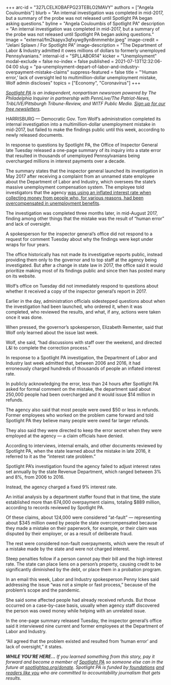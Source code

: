 +++
arc-id = "327LCELXOBAFPG23TEBLO2MAVY"
authors = ["Angela Couloumbis"]
blurb = "An internal investigation was completed in mid-2017, but a summary of the probe was not released until Spotlight PA began asking questions."
byline = "Angela Couloumbis of Spotlight PA"
description = "An internal investigation was completed in mid-2017, but a summary of the probe was not released until Spotlight PA began asking questions."
image = "external/fm2kapyx3qfxywg9yn8nmmehbr.jpeg"
image-credit = "Jelani Splawn / For Spotlight PA"
image-description = "The Department of Labor & Industry admitted it owes millions of dollars to formerly unemployed Pennsylvanians."
internal-id = "SPLLABOR14"
kicker = "Unemployment"
modal-exclude = false
no-index = false
published = 2021-07-13T12:32:06-04:00
slug = "pa-unemployment-depart-of-labor-and-industry-overpayment-mistake-claims"
suppress-featured = false
title = "‘Human error,’ lack of oversight led to multimillion-dollar unemployment mistake, Wolf admin discloses"
topics = ["Economy", "Coronavirus"]
+++

<a href="https://lesspage.com/"><i>Spotlight PA</i></a><i>&nbsp;is an independent, nonpartisan newsroom powered by The Philadelphia Inquirer in partnership with PennLive/The Patriot-News, TribLIVE/Pittsburgh Tribune-Review, and WITF Public Media.&nbsp;</i><a href="https://lesspage.com/newsletters"><i>Sign up for our free newsletters</i></a><i>.</i>

HARRISBURG — Democratic Gov. Tom Wolf’s administration completed its internal investigation into a multimillion-dollar unemployment mistake in mid-2017, but failed to make the findings public until this week, according to newly released documents.

In response to questions by Spotlight PA, the Office of Inspector General late Tuesday released a one-page summary of its inquiry into a state error that resulted in thousands of unemployed Pennsylvanians being overcharged millions in interest payments over a decade.

The summary states that the inspector general launched its investigation in May 2017 after receiving a complaint from an unnamed state employee about the Department of Labor and Industry, which oversees the state’s massive unemployment compensation system. The employee told investigators that the agency <a href="https://lesspage.com/news/2021/07/pa-department-of-labor-unemployment-claims-overpayment-interest/" target="_blank">was using an inflated interest rate when collecting money from people who, for various reasons, had been overcompensated in unemployment benefits</a>.

<script src="https://lesspage.com/embed.js" async></script><div data-spl-embed-version="1" data-spl-src="https://lesspage.com/embeds/newsletter/"></div>

The investigation was completed three months later, in mid-August 2017, finding among other things that the mistake was the result of “human error” and lack of oversight.

A spokesperson for the inspector general’s office did not respond to a request for comment Tuesday about why the findings were kept under wraps for four years.

The office historically has not made its investigative reports public, instead providing them only to the governor and to top staff at the agency being investigated. But after a change in state law in 2017, the office said it would prioritize making most of its findings public and since then has posted many on its website.

Wolf’s office on Tuesday did not immediately respond to questions about whether it received a copy of the inspector general’s report in 2017.

Earlier in the day, administration officials sidestepped questions about when the investigation had been launched, who ordered it, when it was completed, who reviewed the results, and what, if any, actions were taken once it was done.

When pressed, the governor’s spokesperson, Elizabeth Rementer, said that Wolf only learned about the issue last week.

Wolf, she said, “had discussions with staff over the weekend, and directed L&amp;I to complete the correction process.”

In response to a Spotlight PA investigation, the Department of Labor and Industry last week admitted that, between 2006 and 2016, it had erroneously charged hundreds of thousands of people an inflated interest rate.

In publicly acknowledging the error, less than 24 hours after Spotlight PA asked for formal comment on the mistake, the department said about 250,000 people had been overcharged and it would issue $14 million in refunds.

The agency also said that most people were owed $50 or less in refunds. Former employees who worked on the problem came forward and told Spotlight PA they believe many people were owed far larger refunds.

They also said they were directed to keep the error secret when they were employed at the agency — a claim officials have denied.

According to interviews, internal emails, and other documents reviewed by Spotlight PA, when the state learned about the mistake in late 2016, it referred to it as the “interest rate problem.”

Spotlight PA’s investigation found the agency failed to adjust interest rates set annually by the state Revenue Department, which ranged between 3% and 8%, from 2006 to 2016.

Instead, the agency charged a fixed 9% interest rate.

An initial analysis by a department staffer found that in that time, the state established more than 674,000 overpayment claims, totaling $889 million, according to records reviewed by Spotlight PA.

<script src="https://lesspage.com/embed.js" async></script><div data-spl-embed-version="1" data-spl-src="https://lesspage.com/embeds/donate/?teaser_text=If%20you%20learned%20something%20from%20this%20report%2C%20pay%20it%20forward%20and%20become%20a%20member%20of%20Spotlight%20PA%20so%20someone%20else%20can%20in%20the%20future.&cta_text=CLICK%20TO%20CONTRIBUTE&eyebrow_text=WHILE%20YOU'RE%20HERE..."></div>

Of these claims, about 124,000 were considered “at-fault” — representing about $345 million owed by people the state overcompensated because they made a mistake on their paperwork, for example, or their claim was disputed by their employer, or as a result of deliberate fraud.

The rest were considered non-fault overpayments, which were the result of a mistake made by the state and were not charged interest.

Steep penalties follow if a person cannot pay their bill and the high interest rate. The state can place liens on a person’s property, causing credit to be significantly diminished by the debt, or place them in a probation program.

In an email this week, Labor and Industry spokesperson Penny Ickes said addressing the issue “was not a simple or fast process,” because of the problem’s scope and the pandemic.

She said some affected people had already received refunds. But those occurred on a case-by-case basis, usually when agency staff discovered the person was owed money while helping with an unrelated issue.

In the one-page summary released Tuesday, the inspector general’s office said it interviewed nine current and former employees at the Department of Labor and Industry.

“All agreed that the problem existed and resulted from ‘human error’ and lack of oversight,” it states.

<i><b>WHILE YOU’RE HERE...</b></i><i> If you learned something from this story, pay it forward and become a member of </i><a href="https://lesspage.com/"><i>Spotlight PA</i></a><i> so someone else can in the future at </i><a href="http://spotlightpa.org/donate"><i>spotlightpa.org/donate</i></a><i>. Spotlight PA is funded by</i><a href="https://lesspage.com/support"><i> foundations</i></a><i> </i><a href="https://lesspage.com/support"><i>and readers like you</i></a><i> who are committed to accountability journalism that gets results.</i>
